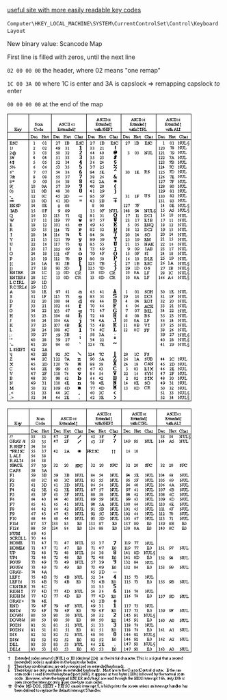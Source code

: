 [useful site with more easily readable key codes](https://www.technewstoday.com/how-to-remap-keyboard-keys/)

`Computer\HKEY_LOCAL_MACHINE\SYSTEM\CurrentControlSet\Control\Keyboard Layout`

New binary value: Scancode Map

First line is filled with zeros, until the next line

`02 00 00 00` the header, where 02 means "one remap"

`1C 00 3A 00` where 1C is enter and 3A is capslock => remapping capslock *to* enter

`00 00 00 00` at the end of the map

![](img/2022-10-11-05-14-11.png)

![](img/2022-10-11-05-14-30.png)